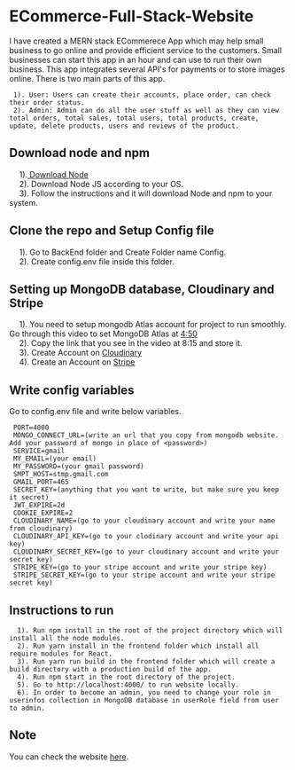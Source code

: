 # ECommerce-Full-Stack-Website

I have created a MERN stack ECommerece App which may help small business to go online and provide efficient service to the customers. Small businesses can start this app in an hour and can use to run their own business. This app integrates several API's for payments or to store images online. There is two main parts of this app.
```
 1). User: Users can create their accounts, place order, can check their order status.
 2). Admin: Admin can do all the user stuff as well as they can view total orders, total sales, total users, total products, create, update, delete products, users and reviews of the product.
```
## Download node and npm

 &emsp; 1).<a href="https://nodejs.org/en/download/" target="_blank"> Download Node</a> <br />
 &emsp; 2). Download Node JS according to your OS. <br />
 &emsp; 3). Follow the instructions and it will download Node and npm to your system. <br />
  
## Clone the repo and Setup Config file

 &emsp; 1). Go to BackEnd folder and Create Folder name Config. <br />
 &emsp; 2). Create config.env file inside this folder. <br />

## Setting up MongoDB database, Cloudinary and Stripe

  &emsp; 1). You need to setup mongodb Atlas account for project to run smoothly. Go through this video to set MongoDB Atlas at <a href="https://www.youtube.com/watch?v=OuCrHynro0w&list=PLurIMwd6GdCj_VlnKVceR66Sxfcb37VU8&index=5" target="_blank">4:50</a> <br />
  &emsp; 2). Copy the link that you see in the video at 8:15 and store it. <br /> 
  &emsp; 3). Create Account on <a href="https://cloudinary.com/" target="_blank">Cloudinary</a> <br />
 &emsp;  4). Create an Account on <a href="https://stripe.com/en-gb-ca" target="_blank">Stripe</a> <br />
  
## Write config variables

Go to config.env file and write below variables.
```
 PORT=4000 
 MONGO_CONNECT_URL=(write an url that you copy from mongodb website. Add your password of mongo in place of <password>)
 SERVICE=gmail
 MY_EMAIL=(your email)
 MY_PASSWORD=(your gmail password)
 SMPT_HOST=stmp.gmail.com
 GMAIL_PORT=465
 SECRET_KEY=(anything that you want to write, but make sure you keep it secret)
 JWT_EXPIRE=2d
 COOKIE_EXPIRE=2
 CLOUDINARY_NAME=(go to your cloudinary account and write your name from cloudinary)
 CLOUDINARY_API_KEY=(go to your clodinary account and write your api key)
 CLOUDINARY_SECRET_KEY=(go to your cloudinary account and write your secret key)
 STRIPE_KEY=(go to your stripe account and write your stripe key)
 STRIPE_SECRET_KEY=(go to your stripe account and write your stripe secret key)
```
## Instructions to run
```
  1). Run npm install in the root of the project directory which will install all the node modules.
  2). Run yarn install in the frontend folder which install all require modules for React.
  3). Run yarn run build in the frontend folder which will create a build directory with a production build of the app.
  4). Run npm start in the root directory of the project.
  5). Go to http://localhost:4000/ to run website locally.
  6). In order to become an admin, you need to change your role in userinfos collection in MongoDB database in userRole field from user to admin.
```
## Note
  
  You can check the website <a href="https://e-commerce-e-shop.herokuapp.com/" target="_blank">here</a>.
